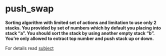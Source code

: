 # push_swap

__Sorting algorithm with limited set of actions and limitation to use only 2 stacks. You provided by set of numbers which by default you placing into stack “a”. You should sort the stack by using another empty stack “b”. You’re only allowed to extract top number and push stack up or down.__

For details read [subject](https://github.com/MANT-i-S/push_swap/blob/master/push_swap.en.pdf)
